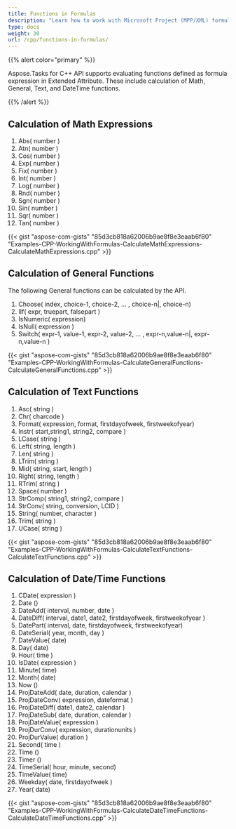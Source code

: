 ```yaml
---
title: Functions in Formulas
description: "Learn how to work with Microsoft Project (MPP/XML) formula functions using Aspose.Tasks for C++."
type: docs
weight: 30
url: /cpp/functions-in-formulas/
---
```


{{% alert color="primary" %}}

Aspose.Tasks for C++ API supports evaluating functions defined as formula expression in Extended Attribute. These include calculation of Math, General, Text, and DateTime functions.

{{% /alert %}}

## **Calculation of Math Expressions**
1. Abs( number )
2. Atn( number )
3. Cos( number )
4. Exp( number )
5. Fix( number )
6. Int( number )
7. Log( number )
8. Rnd( number )
9. Sgn( number )
10. Sin( number )
11. Sqr( number )
12. Tan( number )

{{< gist "aspose-com-gists" "85d3cb818a62006b9ae8f8e3eaab6f80" "Examples-CPP-WorkingWithFormulas-CalculateMathExpressions-CalculateMathExpressions.cpp" >}}

## **Calculation of General Functions**
The following General functions can be calculated by the API.

1. Choose( index, choice-1, choice-2, ... , choice-n|, choice-n)
2. IIf( expr, truepart, falsepart )
3. IsNumeric( expression)
4. IsNull( expression )
5. Switch( expr-1, value-1\, expr-2, value-2, ... , expr-n,value-n|, expr-n,value-n )

{{< gist "aspose-com-gists" "85d3cb818a62006b9ae8f8e3eaab6f80" "Examples-CPP-WorkingWithFormulas-CalculateGeneralFunctions-CalculateGeneralFunctions.cpp" >}}

## **Calculation of Text Functions**
1. Asc( string )
2. Chr( charcode )
3. Format( expression, format, firstdayofweek, firstweekofyear)
4. Instr( start,string1, string2, compare )
5. LCase( string )
6. Left( string, length )
7. Len( string )
8. LTrim( string )
9. Mid( string, start, length )
10. Right( string, length )
11. RTrim( string )
12. Space( number )
13. StrComp( string1, string2, compare )
14. StrConv( string, conversion, LCID )
15. String( number, character )
16. Trim( string )
17. UCase( string )

{{< gist "aspose-com-gists" "85d3cb818a62006b9ae8f8e3eaab6f80" "Examples-CPP-WorkingWithFormulas-CalculateTextFunctions-CalculateTextFunctions.cpp" >}}

## **Calculation of Date/Time Functions**
1. CDate( expression )
2. Date ()
3. DateAdd( interval, number, date )
4. DateDiff( interval, date1, date2\, firstdayofweek, firstweekofyear )
5. DatePart( interval, date\, firstdayofweek, firstweekofyear)
6. DateSerial( year, month, day )
7. DateValue( date)
8. Day( date)
9. Hour( time )
10. IsDate( expression )
11. Minute( time)
12. Month( date)
13. Now ()
14. ProjDateAdd( date, duration, calendar )
15. ProjDateConv( expression, dateformat )
16. ProjDateDiff( date1, date2, calendar )
17. ProjDateSub( date, duration, calendar )
18. ProjDateValue( expression )
19. ProjDurConv( expression, durationunits )
20. ProjDurValue( duration )
21. Second( time )
22. Time ()
23. Timer ()
24. TimeSerial( hour, minute, second)
25. TimeValue( time)
26. Weekday( date, firstdayofweek )
27. Year( date)

{{< gist "aspose-com-gists" "85d3cb818a62006b9ae8f8e3eaab6f80" "Examples-CPP-WorkingWithFormulas-CalculateDateTimeFunctions-CalculateDateTimeFunctions.cpp" >}}
